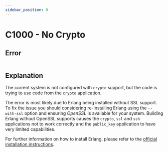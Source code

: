 ```yaml
---
sidebar_position: 0
---
```


# C1000 - No Crypto

## Error

```erlang

```

## Explanation

The current system is not configured with `crypto` support, but the code is trying to use code from the `crypto` application.

The error is most likely due to Erlang being installed without SSL support. To fix the issue you should considering re-installing Erlang using the `--with-ssl` option and ensuring _OpenSSL_ is available for your system. Building Erlang without OpenSSL supports causes the `crypto`, `ssl` and `ssh` applications not to work correctly and the `public_key` application to have very limited capabilities.

For further information on how to install Erlang, please refer to the [official installation instructions](https://www.erlang.org/docs/26/installation_guide/install).

